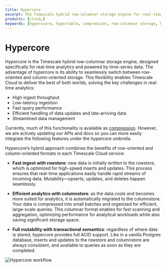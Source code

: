 ```yaml
---
title: Hypercore
excerpt: The Timescale hybrid row-columnar storage engine for real-time analytics, powered by time-series data
products: [cloud,]
keywords: [hyperscore, hypertable, compression, row-columnar storage, hypercore, hyperstore]
---
```


# Hypercore

Hypercore is the Timescale hybrid row-columnar storage engine, designed specifically for 
real-time analytics and powered by time-series data. The advantage of hypercore is its ability 
to seamlessly switch between row-oriented and column-oriented storage. This flexibility enables 
Timescale Cloud to deliver the best of both worlds, solving the key challenges in real-time analytics: 

- High ingest throughput
- Low-latency ingestion 
- Fast query performance
- Efficient handling of data updates and late-arriving data 
- Streamlined data management

Currently, much of this functionality is available as [compression][compression]. However, we are actively 
updating our APIs and docs so you can more easily integrate the following features under the hypercore umbrella.

Hypercore’s hybrid approach combines the benefits of row-oriented and column-oriented formats 
in each Timescale Cloud service:

- **Fast ingest with rowstore**: new data is initially written to the rowstore, which is optimized for 
  high-speed inserts and updates. This process ensures that real-time applications easily handle 
  rapid streams of incoming data. Mutability—upserts, updates, and deletes happen seamlessly.

- **Efficient analytics with columnstore**: as the data _cools_ and becomes more suited for 
  analytics, it is automatically migrated to the columnstore. Your data is compressed into small 
  batches and organized for efficient, large-scale queries. This columnar format enables for 
  fast scanning and aggregation, optimizing performance for analytical workloads while also 
  saving significant storage space.

- **Full mutability with transactional semantics**: regardless of where data is stored,
  hypercore provides full ACID support. Like in a vanilla Postgres database, inserts and updates 
  to the rowstore and columnstore are always consistent, and available to queries as soon as they are 
  completed.

![Hypercore workflow](https://assets.timescale.com/docs/images/hypercore-overview.png)


[compression]: /use-timescale/:currentVersion:/compression/
